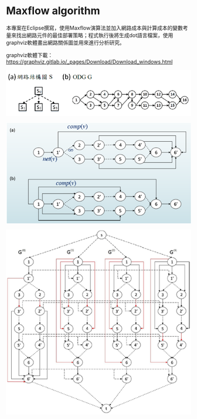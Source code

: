 # Maxflow algorithm
本專案在Eclipse撰寫，使用Maxflow演算法並加入網路成本與計算成本的變數考量來找出網路元件的最佳部署策略；程式執行後將生成dot語言檔案，使用graphviz軟體畫出網路關係圖並用來進行分析研究。

graphviz軟體下載：
https://graphviz.gitlab.io/_pages/Download/Download_windows.html

![image](https://github.com/ann10279/Maxflow/blob/master/Figure1.png?raw=true)

![image](https://github.com/ann10279/Maxflow/blob/master/Figure3.png?raw=true)

![image](https://github.com/ann10279/Maxflow/blob/master/Figure2.png?raw=true)
